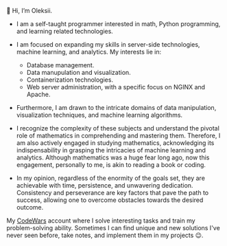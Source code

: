 👋 Hi, I’m Oleksii.

  - I am a self-taught programmer interested in math, Python programming, and learning related technologies.

  - I am focused on expanding my skills in server-side technologies, machine learning, and analytics.
  My interests lie in:
    - Database management.
    - Data manupulation and visualization.
    - Containerization technologies.
    - Web server administration, with a specific focus on NGINX and Apache.
  - Furthermore, I am drawn to the intricate domains of data manipulation,
  visualization techniques, and machine learning algorithms.
  - I recognize the complexity of these subjects and understand
  the pivotal role of mathematics in comprehending and mastering them. Therefore, I am also actively engaged in studying
  mathematics, acknowledging its indispensability in grasping the intricacies of machine learning and analytics.
  Although mathematics was a huge fear long ago, now this engagement, personally to me, is akin to reading a book or coding.

  - In my opinion, regardless of the enormity of the goals set, they are achievable with time,
  persistence, and unwavering dedication. Consistency and perseverance are key factors that pave the path to success,
  allowing one to overcome obstacles towards the desired outcome.

My [CodeWars](https://www.codewars.com/users/Oleksii%20J.) account where I solve interesting tasks and train my problem-solving ability.
  Sometimes I can find unique and new solutions I've never seen before, take notes, and implement them in my projects 😉.

<!---
Oleksii-Op/Oleksii-Op is a ✨ special ✨ repository because its `README.md` (this file) appears on your GitHub profile.
You can click the Preview link to take a look at your changes.- 🌱 I’m currently learning
--->
